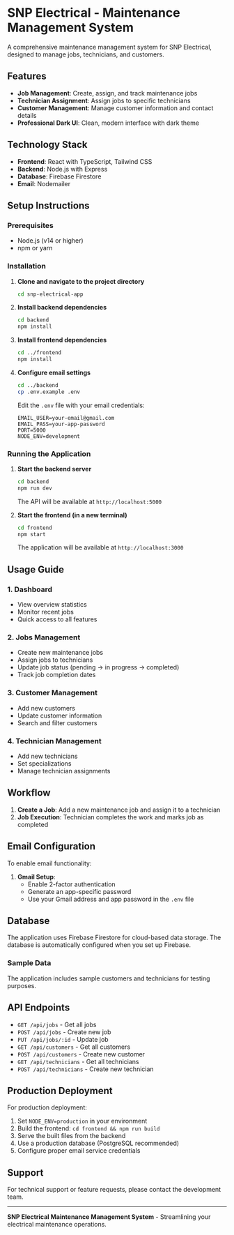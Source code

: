 # SNP Electrical - Maintenance Management System

A comprehensive maintenance management system for SNP Electrical, designed to manage jobs, technicians, and customers.

## Features

- **Job Management**: Create, assign, and track maintenance jobs
- **Technician Assignment**: Assign jobs to specific technicians
- **Customer Management**: Manage customer information and contact details
- **Professional Dark UI**: Clean, modern interface with dark theme

## Technology Stack

- **Frontend**: React with TypeScript, Tailwind CSS
- **Backend**: Node.js with Express
- **Database**: Firebase Firestore
- **Email**: Nodemailer

## Setup Instructions

### Prerequisites
- Node.js (v14 or higher)
- npm or yarn

### Installation

1. **Clone and navigate to the project directory**
   ```bash
   cd snp-electrical-app
   ```

2. **Install backend dependencies**
   ```bash
   cd backend
   npm install
   ```

3. **Install frontend dependencies**
   ```bash
   cd ../frontend
   npm install
   ```

4. **Configure email settings**
   ```bash
   cd ../backend
   cp .env.example .env
   ```
   
   Edit the `.env` file with your email credentials:
   ```
   EMAIL_USER=your-email@gmail.com
   EMAIL_PASS=your-app-password
   PORT=5000
   NODE_ENV=development
   ```

### Running the Application

1. **Start the backend server**
   ```bash
   cd backend
   npm run dev
   ```
   The API will be available at `http://localhost:5000`

2. **Start the frontend (in a new terminal)**
   ```bash
   cd frontend
   npm start
   ```
   The application will be available at `http://localhost:3000`

## Usage Guide

### 1. Dashboard
- View overview statistics
- Monitor recent jobs
- Quick access to all features

### 2. Jobs Management
- Create new maintenance jobs
- Assign jobs to technicians
- Update job status (pending → in progress → completed)
- Track job completion dates

### 3. Customer Management
- Add new customers
- Update customer information
- Search and filter customers

### 4. Technician Management
- Add new technicians
- Set specializations
- Manage technician assignments


## Workflow

1. **Create a Job**: Add a new maintenance job and assign it to a technician
2. **Job Execution**: Technician completes the work and marks job as completed

## Email Configuration

To enable email functionality:

1. **Gmail Setup**:
   - Enable 2-factor authentication
   - Generate an app-specific password
   - Use your Gmail address and app password in the `.env` file


## Database

The application uses Firebase Firestore for cloud-based data storage. The database is automatically configured when you set up Firebase.

### Sample Data
The application includes sample customers and technicians for testing purposes.

## API Endpoints

- `GET /api/jobs` - Get all jobs
- `POST /api/jobs` - Create new job
- `PUT /api/jobs/:id` - Update job
- `GET /api/customers` - Get all customers
- `POST /api/customers` - Create new customer
- `GET /api/technicians` - Get all technicians
- `POST /api/technicians` - Create new technician

## Production Deployment

For production deployment:

1. Set `NODE_ENV=production` in your environment
2. Build the frontend: `cd frontend && npm run build`
3. Serve the built files from the backend
4. Use a production database (PostgreSQL recommended)
5. Configure proper email service credentials

## Support

For technical support or feature requests, please contact the development team.

---

**SNP Electrical Maintenance Management System** - Streamlining your electrical maintenance operations.
